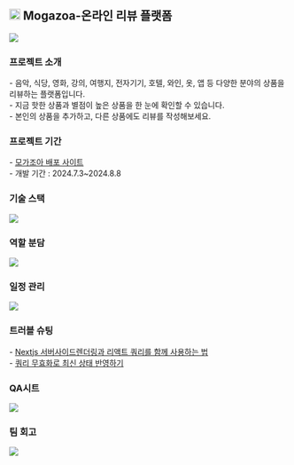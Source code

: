 <h2>
  <img src="public/favicon.ico" alt="Logo" style="width:20px;" /> 
  <strong>Mogazoa-온라인 리뷰 플랫폼</strong> 
</h2>

<img src="https://github.com/user-attachments/assets/89bd6dbb-acf3-4f99-822a-b8d78e2402cb" />

<h3>프로젝트 소개</h3>
- 음악, 식당, 영화, 강의, 여행지, 전자기기, 호텔, 와인, 옷, 앱 등 다양한 분야의 상품을 리뷰하는 플랫폼입니다. </br>
- 지금 핫한 상품과 별점이 높은 상품을 한 눈에 확인할 수 있습니다. </br>
- 본인의 상품을 추가하고, 다른 상품에도 리뷰를 작성해보세요. </br>

<h3>프로젝트 기간</h3>
- <a href="https://part4-mogazoa.vercel.app/">모가조아 배포 사이트</a> </br>
- 개발 기간 : 2024.7.3~2024.8.8

<h3>기술 스택</h3>

<img src="https://github.com/user-attachments/assets/35a850b0-e4bd-42cb-82ed-963f248c980a" />

<h3>역할 분담</h3>

<img src="https://github.com/user-attachments/assets/c7d7ac6b-61af-4261-945b-03dc8f868b36" />

<h3>일정 관리</h3>

<img src="https://github.com/user-attachments/assets/7679926a-44e4-4944-9162-06931241c384" />

<h3>트러블 슈팅</h3>
- <a href="https://velog.io/@gudyj0727/react-query-server-side-rendering">Nextjs 서버사이드렌더링과 리액트 쿼리를 함께 사용하는 법</a> </br>
- <a href="https://velog.io/@gudyj0727/react-query-invalidation">쿼리 무효화로 최신 상태 반영하기</a> 

<h3>QA시트</h3>
<img src="https://github.com/user-attachments/assets/015f7129-9c18-43be-932f-7aa5d07a7999" />

<h3>팀 회고</h3>

<img src="https://github.com/user-attachments/assets/9e0d70c2-e5a9-4e65-8ca4-6f6e8c1723ae" />
